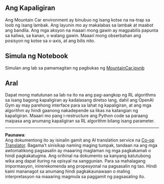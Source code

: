 <!--
CO_OP_TRANSLATOR_METADATA:
{
  "original_hash": "7bd8dc72040e98e35e7225e34058cd4e",
  "translation_date": "2025-08-28T02:28:06+00:00",
  "source_file": "lessons/6-Other/22-DeepRL/lab/README.md",
  "language_code": "tl"
}
-->
## Ang Kapaligiran

Ang Mountain Car environment ay binubuo ng isang kotse na na-trap sa loob ng isang lambak. Ang layunin mo ay makalabas sa lambak at maabot ang bandila. Ang mga aksyon na maaari mong gawin ay magpabilis papunta sa kaliwa, sa kanan, o walang gawin. Maaari mong obserbahan ang posisyon ng kotse sa x-axis, at ang bilis nito.

## Simula ng Notebook

Simulan ang lab sa pamamagitan ng pagbukas ng [MountainCar.ipynb](MountainCar.ipynb)

## Aral

Dapat mong matutunan sa lab na ito na ang pag-aangkop ng RL algorithms sa isang bagong kapaligiran ay kadalasang diretso lang, dahil ang OpenAI Gym ay may parehong interface para sa lahat ng kapaligiran, at ang mga algorithm ay hindi gaanong nakadepende sa likas na katangian ng kapaligiran. Maaari mo pang i-restructure ang Python code sa paraang maipasa ang anumang kapaligiran sa RL algorithm bilang isang parameter.

---

**Paunawa**:  
Ang dokumentong ito ay isinalin gamit ang AI translation service na [Co-op Translator](https://github.com/Azure/co-op-translator). Bagama't sinisikap naming maging tumpak, tandaan na ang mga awtomatikong pagsasalin ay maaaring maglaman ng mga pagkakamali o hindi pagkakatugma. Ang orihinal na dokumento sa kanyang katutubong wika ang dapat ituring na opisyal na sanggunian. Para sa mahalagang impormasyon, inirerekomenda ang propesyonal na pagsasalin ng tao. Hindi kami mananagot sa anumang hindi pagkakaunawaan o maling interpretasyon na maaaring magmula sa paggamit ng pagsasaling ito.